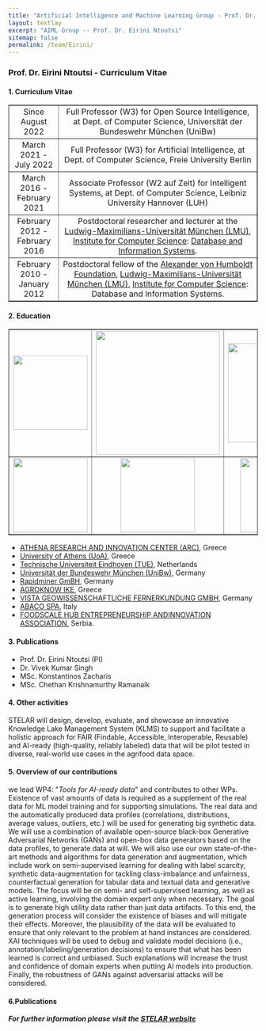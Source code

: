 ```yaml
---
title: "Artificial Intelligence and Machine Learning Group - Prof. Dr. Eirini Ntoutsi"
layout: textlay
excerpt: "AIML Group -- Prof. Dr. Eirini Ntoutsi"
sitemap: false
permalink: /team/Eirini/
---
```


### Prof. Dr. Eirini Ntoutsi - Curriculum Vitae
<!--
<table style="border-collapse: collapse; width: 100%;" border="0">
<tbody>
<tr>
<td style="width: 20%; text-align: center;"><img src="{{ site.url }}{{ site.baseurl }}/images/teampic/logo-stelar.png" alt="" width="130" /></td>
</tr>
-->

</tbody>
</table>

#### 1. Curriculum Vitae
<table style="border-collapse: collapse; width: 100%;" border="1">
<tbody>
<tr>
<td style="width: 20%; text-align: center;">Since August 2022</td>
<td style="width: 80%; text-align: center;">Full Professor (W3) for Open Source Intelligence, at Dept. of Computer Science, Universität der Bundeswehr München (UniBw)</td>
</tr>
<tr>
<td style="width: 20%; text-align: center;">March 2021 - July 2022</td>
<td style="width: 80%; text-align: center;">Full Professor (W3) for Artificial Intelligence, at Dept. of Computer Science, Freie University Berlin</td>
</tr>
<tr>
<td style="width: 20%; text-align: center;">March 2016 - February 2021</td>
<td style="width: 80%; text-align: center;">Associate Professor (W2 auf Zeit) for Intelligent Systems, at Dept. of Computer Science, Leibniz University Hannover (LUH)</td>
</tr>
<tr>
<td style="width: 20%; text-align: center;">February 2012 - February 2016</td>
<td style="width: 80%; text-align: center;">Postdoctoral researcher and lecturer at the <a href="https://www.lmu.de/en/" target="_new">Ludwig-Maximilians-Universität München (LMU)</a>, <a href="https://www.ifi.uni-muenchen.de/index.html" target="_new">Institute for Computer Science</a>: <a href="" target="_new">Database and Information Systems</a>.</td>
</tr>
 <tr>
<td style="width: 20%; text-align: center;">February 2010 - January 2012</td>
<td style="width: 80%; text-align: center;">Postdoctoral fellow of the <a href="https://www.humboldt-foundation.de/" target="_new"> Alexander von Humboldt Foundation</a>, <a href="https://www.lmu.de/en/" target="_new">Ludwig-Maximilians-Universität München (LMU)</a>, <a href="https://www.ifi.uni-muenchen.de/index.html" target="_new">Institute for Computer Science</a>: Database and Information Systems.</td>
</tr>

</table>

#### 2. Education
<table style="border-collapse: collapse; width: 100%;" border="">
<tbody>
 
<tr>
<td style="width: 20%; text-align: center;"><img src="{{ site.url }}{{ site.baseurl }}/images/logopic/logo-athena.jpg" alt="" width="150" /></td>
<td style="width: 25%; text-align: center;"><img src="{{ site.url }}{{ site.baseurl }}/images/logopic/logo-UoA.jpg" alt="" width = "250"/></td>
<td style="width: 20%; text-align: center;"><img src="{{ site.url }}{{ site.baseurl }}/images/logopic/logo-tue.jpg" alt="" width = "200"/></td>
<td style="width: 25%; text-align: center;"><img src="{{ site.url }}{{ site.baseurl }}/images/logopic/logo-unibw.png" alt="" width = "200"/></td>

</tr>

<tr>
<td style="width: 20%; text-align: center;"><img src="{{ site.url }}{{ site.baseurl }}/images/logopic/logo-rapidminer.jpg" alt="" width = "150"/></td>
<td style="width: 20%; text-align: center;"><img src="{{ site.url }}{{ site.baseurl }}/images/logopic/logo-Agroknow.jpg" alt="" width="150" /></td>
<td style="width: 20%; text-align: center;"><img src="{{ site.url }}{{ site.baseurl }}/images/logopic/logo-vista.jpg" alt="" width = "150"/></td>
<td style="width: 20%; text-align: center;"><img src="{{ site.url }}{{ site.baseurl }}/images/logopic/logo-abaco.jpg" alt="" width = "100"/></td>
<td style="width: 20%; text-align: center;"><img src="{{ site.url }}{{ site.baseurl }}/images/logopic/logo-fsh.jpg" alt="" width = "150"/></td>
</tr>
 
</tbody>
</table>

- [ATHENA RESEARCH AND INNOVATION CENTER (ARC)](https://www.athenarc.gr/en/home), Greece
- [University of Athens (UoA)](https://en.uoa.gr/), Greece
- [Technische Universiteit Eindhoven (TUE)](https://www.tue.nl/en/), Netherlands
- [Universität der Bundeswehr München (UniBw)](https://www.unibw.de/home), Germany
- [Rapidminer GmBH](https://rapidminer.com/), Germany
- [AGROKNOW IKE](https://agroknow.com/), Greece
- [VISTA GEOWISSENSCHAFTLICHE FERNERKUNDUNG GMBH](https://www.vista-geo.de/), Germany
- [ABACO SPA](https://www.abacospa.it/), Italy
- [FOODSCALE HUB ENTREPRENEURSHIP ANDINNOVATION ASSOCIATION](https://foodscalehub.com/), Serbia.

#### 3. Publications
- Prof. Dr. Eirini Ntoutsi (PI)
- Dr. Vivek Kumar Singh
- MSc. Konstantinos Zacharis
- MSc. Chethan Krishnamurthy Ramanaik

#### 4. Other activities
STELAR will design, develop, evaluate, and showcase an innovative Knowledge Lake Management System (KLMS) to support and facilitate a holistic approach for FAIR (Findable, Accessible, Interoperable, Reusable) and AI-ready (high-quality, reliably labeled) data that will be pilot tested in diverse, real-world use cases in the agrifood data space.

<!-- STELAR will design, develop, evaluate, and showcase an innovative Knowledge Lake Management System (KLMS) to support and facilitate a holistic approach for FAIR (Findable, Accessible, Interoperable, Reusable) and AI-ready (high-quality, reliably labeled) data. The STELAR KLMS will allow to (semi-)automatically turn a raw data lake into a knowledge lake. This is achieved by (1) enhancing the data lake with a knowledge layer, and (2) developing and integrating a set of data management tools and workflows. The knowledge layer will comprise: (a) a data catalog offering automatically enhanced metadata for the raw data assets in the lake, and (b) a knowledge graph that semantically describes and interlinks these data assets using suitable domain ontologies and vocabularies. The provided tools and workflows will offer novel functionalities for: (a) data discovery and quality management; (b) data linking and alignment; and (c) data annotation and synthetic data generation. The KLMS will combine both human-in-the-loop and automatic approaches, to leverage background knowledge of domain experts while minimizing their involvement. To reduce manual effort and time, it will increase the automation of finding and selecting relevant data sources, configuring, and tuning the involved data management tools, and designing, executing, and monitoring end-to-end data processing workflows adapted to different user needs. The KLMS will include specialized tools and functions for geospatial, temporal, and textual data. An organization, ranging from a data-intensive SME to the operator of a data marketplace, will be able to use the STELAR KLMS to increase the readiness of its data assets for use in AI applications and for being shared and exchanged within a common data space. The STELAR KLMS will be pilot tested in diverse, real-world use cases in the agrifood data space, one of the nine data spaces of strategic societal and economic importance identified in the European Strategy for Data.-->

#### 5. Overview of our contributions
we lead WP4: "<i>Tools for AI-ready data</i>" and contributes to other WPs.
Existence of vast amounts of data is required as a supplement of the real data for ML model training and for supporting simulations. The real data and the automatically produced data profiles (correlations, distributions, average values, outliers, etc.) will be used for generating big synthetic data. We will use a combination of available open-source black-box Generative Adversarial Networks (GANs) and open-box data generators based on the data profiles, to generate data at will. We will also use our own state-of-the-art methods and algorithms for data generation and augmentation, which include work on semi-supervised learning for dealing with label scarcity, synthetic data-augmentation for tackling class-imbalance and unfairness, counterfactual generation for tabular data and textual data and generative models. The focus will be on semi- and self-supervised learning, as well as active learning, involving the domain expert only when necessary. The goal is to generate high utility data rather than just data artifacts. To this end, the generation process will consider the existence of biases and will mitigate their effects. Moreover, the plausibility of the data will be evaluated to ensure that only relevant to the problem at hand instances are considered. XAI techniques will be used to debug and validate model decisions (i.e., annotation/labeling/generation decisions) to ensure that what has been learned is correct and unbiased. Such explanations will increase the trust and confidence of domain experts when putting AI models into production. Finally, the robustness of GANs against adversarial attacks will be considered.

#### 6.Publications

<b><i>For further information please visit the [STELAR website](https://stelar-project.eu/)</i></b>

